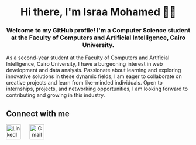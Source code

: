<h1 align="center">Hi there, I'm Israa Mohamed 👋🏻</h1> 

<h3 align="center">
  Welcome to my GitHub profile! I'm a Computer Science student at the Faculty of Computers and Artificial Intelligence, Cairo University.
</h3>
<p>As a second-year student at the Faculty of Computers and Artificial Intelligence, Cairo University, I have a burgeoning interest in web development and data analysis. Passionate about learning and exploring innovative solutions in these dynamic fields, I am eager to collaborate on creative projects and learn from like-minded individuals. Open to internships, projects, and networking opportunities, I am looking forward to contributing and growing in this industry.</p>  

## Connect with me

<p align="left" style="margin: 0; padding: 0;">
  <a href="https://www.linkedin.com/in/israa-mohamed-580012260/" target="_blank" style="display: inline-block; margin-right: 20px;">
    <img align="center"  src="https://cdn-icons-png.flaticon.com/512/174/174857.png" alt="LinkedIn" width="40" height="40" style="display: block; margin: 0 auto;" />
  </a>
  <a href="mailto:saramohamed2315@gmail.com" style="display: inline-block; text-align: center;">
    <img align="center"  src="https://cdn-icons-png.flaticon.com/512/732/732200.png" alt="Gmail" width="40" height="40" style="display: block; margin: 0 auto;" />
  </a>
</p>
